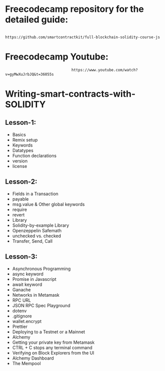 # Freecodecamp repository for the detailed guide:
                                  https://github.com/smartcontractkit/full-blockchain-solidity-course-js

# Freecodecamp Youtube:

                                  https://www.youtube.com/watch?v=gyMwXuJrbJQ&t=36055s

# Writing-smart-contracts-with-SOLIDITY

## Lesson-1:

- Basics
- Remix setup
- Keywords
- Datatypes
- Function declarations
- version
- license

## Lesson-2:

- Fields in a Transaction
- payable
- msg.value & Other global keywords
- require
- revert
- Library
- Solidity-by-example Library
- Openzeppelin Safemath
- unchecked vs. checked
- Transfer, Send, Call

## Lesson-3:

- Asynchronous Programming
- async keyword
- Promise in Javascript
- await keyword
- Ganache
- Networks in Metamask
- RPC URL
- JSON RPC Spec Playground
- dotenv
- .gitignore
- wallet.encrypt
- Prettier
- Deploying to a Testnet or a Mainnet
- Alchemy
- Getting your private key from Metamask
- CTRL + C stops any terminal command
- Verifying on Block Explorers from the UI
- Alchemy Dashboard
- The Mempool
